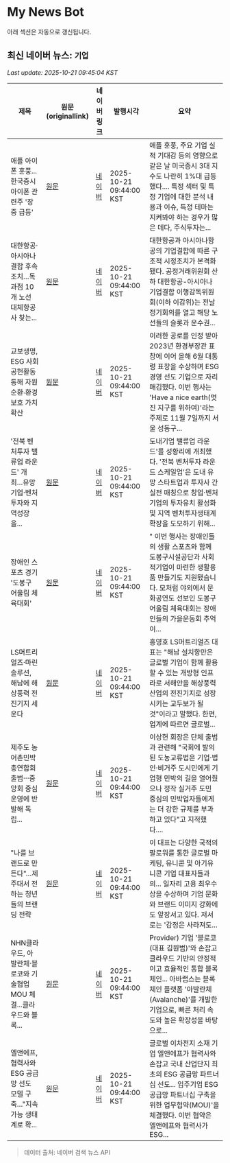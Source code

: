 # My News Bot

아래 섹션은 자동으로 갱신됩니다.

<!-- NEWS:START -->
## 최신 네이버 뉴스: `기업`
_Last update: 2025-10-21 09:45:04 KST_

| 제목 | 원문(originallink) | 네이버 링크 | 발행시각 | 요약 |
|---|---|---|---|---|
| 애플 아이폰 훈풍...한국증시 아이폰 관련주 '장중 급등' | [원문](http://www.choicenews.co.kr/news/articleView.html?idxno=155448) | [네이버](http://www.choicenews.co.kr/news/articleView.html?idxno=155448) | 2025-10-21 09:44:00 KST | 애플 훈풍, 주요 기업 실적 기대감 등의 영향으로 같은 날 미국증시 3대 지수도 나란히 1%대 급등했다.... 특정 섹터 및 특정 기업에 대한 분석 내용과 이슈, 특정 테마는 지켜봐야 하는 경우가 많은 데다, 주식투자는... |
| 대한항공·아시아나 결합 후속조치…독과점 10개 노선 대체항공사 찾는... | [원문](https://www.kukinews.com/article/view/kuk202510210031) | [네이버](https://www.kukinews.com/article/view/kuk202510210031) | 2025-10-21 09:44:00 KST | 대한항공과 아시아나항공의 기업결합에 따른 구조적 시정조치가 본격화됐다. 공정거래위원회 산하 대한항공-아시아나 기업결합 이행감독위원회(이하 이감위)는 전날 정기회의를 열고 해당 노선들의 슬롯과 운수권... |
| 교보생명, ESG 사회공헌활동 통해 자원순환∙환경보호 가치 확산 | [원문](http://www.newsdream.kr/news/articleView.html?idxno=97807) | [네이버](http://www.newsdream.kr/news/articleView.html?idxno=97807) | 2025-10-21 09:44:00 KST | 이러한 공로를 인정 받아 2023년 환경부장관 표창에 이어 올해 6월 대통령 표창을 수상하며 ESG경영 선도 기업으로 자리매김했다. 이번 행사는 'Have a nice earth(멋진 지구를 위하여)'라는 주제로 11월 7일까지 서울 성동구... |
| '전북 벤처투자 밸류업 라운드' 개최…유망기업·벤처투자와 지역성장을... | [원문](https://www.etnews.com/20251021000051) | [네이버](https://n.news.naver.com/mnews/article/030/0003360905?sid=102) | 2025-10-21 09:44:00 KST | 도내기업 밸류업 라운드'를 성황리에 개최했다. '전북 벤처투자 라운드 스케일업'은 도내 유망 스타트업과 투자사 간 실전 매칭으로 창업·벤처기업의 투자유치 활성화 및 지역 벤처투자생태계 확장을 도모하기 위해... |
| 장애인 스포츠 경기 '도봉구 어울림 체육대회' | [원문](https://news.skbroadband.com/news/articleView.html?idxno=210157) | [네이버](https://news.skbroadband.com/news/articleView.html?idxno=210157) | 2025-10-21 09:44:00 KST | " 이번 행사는 장애인들의 생활 스포츠와 함께 도봉구시설공단과 사회적기업이 마련한 생활용품 만들기도 지원됐습니다. 모처럼 야외에서 문화공연도 선보인 도봉구 어울림 체육대회는 장애인들의 가을운동회 추억이... |
| LS머트리얼즈·마린솔루션, 해남에 해상풍력 전진기지 세운다 | [원문](https://www.handmk.com/news/articleView.html?idxno=33448) | [네이버](https://www.handmk.com/news/articleView.html?idxno=33448) | 2025-10-21 09:44:00 KST | 홍영호 LS머트리얼즈 대표는 "해남 설치항만은 글로벌 기업이 함께 활용할 수 있는 개방형 인프라로 서해안을 해상풍력 산업의 전진기지로 성장시키는 교두보가 될 것"이라고 말했다. 한편, 업계에 따르면 글로벌... |
| 제주도 농어촌민박총연합회 출범···중앙회 중심 운영에 반발해 독립... | [원문](http://www.agrinet.co.kr/news/articleView.html?idxno=340916) | [네이버](http://www.agrinet.co.kr/news/articleView.html?idxno=340916) | 2025-10-21 09:44:00 KST | 이상헌 회장은 단체 출범과 관련해 "국회에 발의된 도농교류법은 기업·법인·비거주 도시민에게 기업형 민박의 길을 열어줬으나 정작 실거주 도민 중심의 민박업자들에게는 더 강한 규제를 부과하고 있다"고 지적했다.... |
| "나를 브랜드로 만든다"…제주대서 전하는 청년들의 브랜딩 전략 | [원문](https://www.jejusori.net/news/articleView.html?idxno=440454) | [네이버](https://www.jejusori.net/news/articleView.html?idxno=440454) | 2025-10-21 09:44:00 KST | 이 대표는 다양한 국적의 팔로워를 통한 글로벌 마케팅, 유니콘 및 아기유니콘 기업 대표자들과의... 일자리 고용 최우수상을 수상하며 기업 문화와 브랜드 이미지 강화에도 앞장서고 있다. 저서로는 '감정은 사라져도... |
| NHN클라우드, 아발란체·블로코와 기술협업 MOU 체결...클라우드와 블록... | [원문](https://www.joongangenews.com/news/articleView.html?idxno=458450) | [네이버](https://www.joongangenews.com/news/articleView.html?idxno=458450) | 2025-10-21 09:44:00 KST | Provider) 기업 '블로코(대표 김원범)'와 손잡고 클라우드 기반의 안정적이고 효율적인 통합 블록체인... 아바랩스는 블록체인 플랫폼 '아발란체(Avalanche)'를 개발한 기업으로, 빠른 처리 속도와 높은 확장성을 바탕으로... |
| 엘앤에프, 협력사와 ESG 공급망 선도 모델 구축…"지속가능 생태계로 확... | [원문](https://www.ddaily.co.kr/page/view/2025102109431933524) | [네이버](https://n.news.naver.com/mnews/article/138/0002207347?sid=004) | 2025-10-21 09:44:00 KST | 글로벌 이차전지 소재 기업 엘앤에프가 협력사와 손잡고 국내 산업단지 최초의 ESG 공급망 파트너십 선도... 입주기업 ESG 공급망 파트너십 구축을 위한 업무협약(MOU)'을 체결했다. 이번 협약은 엘앤에프와 협력사가 ESG... |

> 데이터 출처: 네이버 검색 뉴스 API
<!-- NEWS:END -->
